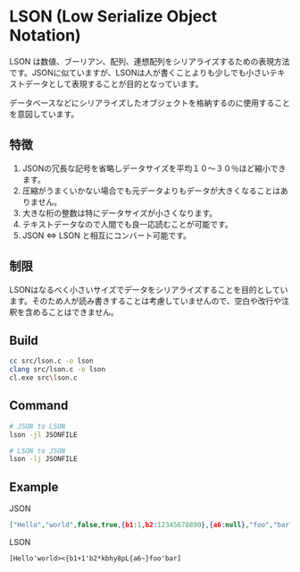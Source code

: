 # LSON (Low Serialize Object Notation)

LSON は数値、ブーリアン、配列、連想配列をシリアライズするための表現方法です。JSONに似ていますが、LSONは人が書くことよりも少しでも小さいテキストデータとして表現することが目的となっています。

データベースなどにシリアライズしたオブジェクトを格納するのに使用することを意図しています。

## 特徴

1. JSONの冗長な記号を省略しデータサイズを平均１０～３０％ほど縮小できます。
2. 圧縮がうまくいかない場合でも元データよりもデータが大きくなることはありません。
3. 大きな桁の整数は特にデータサイズが小さくなります。
4. テキストデータなので人間でも良一応読むことが可能です。
5. JSON <=> LSON と相互にコンバート可能です。

## 制限

LSONはなるべく小さいサイズでデータをシリアライズすることを目的としています。そのため人が読み書きすることは考慮していませんので、空白や改行や注釈を含めることはできません。


## Build

```sh
cc src/lson.c -o lson
clang src/lson.c -o lson
cl.exe src\lson.c
```

## Command

```sh
# JSON to LSON
lson -jl JSONFILE

# LSON to JSON
lson -lj JSONFILE
```

## Example

JSON
```json
["Hello","world",false,true,{b1:1,b2:12345678890},{a6:null},"foo","bar"]
```
LSON
```
[Hello'world><{b1+1'b2*kbhy8pL{a6~}foo'bar]
```
